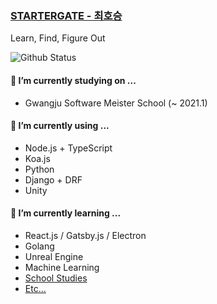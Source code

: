 ### [STARTERGATE - 최호승](https://startergate.dev)

Learn, Find, Figure Out

![Github Status](https://github-readme-stats.vercel.app/api?username=startergate&show_icons=true&count_private=true&theme=tokyonight)
<!--
- 🔭 I’m currently working on ...
- 🌱 I’m currently learning ...
- 👯 I’m looking to collaborate on ...
- 🤔 I’m looking for help with ...
- 💬 Ask me about ...
- 📫 How to reach me: ...
-->

#### 🏫 I’m currently studying on ...
* Gwangju Software Meister School (~ 2021.1)

#### 🔭 I’m currently using ...
* Node.js + TypeScript
* Koa.js
* Python
* Django + DRF
* Unity

#### 🌱 I’m currently learning ...
* React.js / Gatsby.js / Electron
* Golang
* Unreal Engine
* Machine Learning
* [School Studies](https://github.com/startergate-learns-stuff)
* [Etc...](https://github.com/startergate-weekly)
